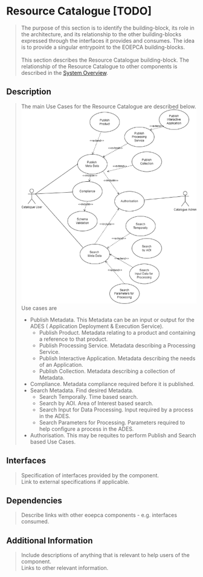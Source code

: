 # Resource Catalogue [TODO]

> The purpose of this section is to identify the building-block, its role in the architecture, and its relationship to the other building-blocks expressed through the interfaces it provides and consumes. The idea is to provide a singular entrypoint to the EOEPCA building-blocks.<br><br>
> This section describes the Resource Catalogue building-block. The relationship of the Resource Catalogue to other components is described in the <a href="../../system/overview/">System Overview</a>.


## Description

> The main Use Cases for the Resource Catalogue are described below.<br>
![EOEPCA Resource Catalogue Use Cases](../../img/resources/EOEPCA-Resource-Cat-Use-Cases.drawio.png "EOEPCA Resource Catalogue Use Cases")
>Use cases are
> * Publish Metadata.  This Metadata can be an input or output for the ADES ( Application Deployment & Execution Service).
>   * Publish Product. Metadata relating to a product and containing a reference to that product.
>   * Publish Processing Service. Metadata describing a Processing Service.
>   * Publish Interactive Application. Metadata describing the needs of an Application.
>   * Publish Collection.  Metadata describing a collection of Metadata.
> * Compliance. Metadata compliance required before it is published. 
> * Search Metadata.  Find desired Metadata.
>   * Search Temporally. Time based search. 
>   * Search by AOI. Area of Interest based search. 
>   * Search Input for Data Processing. Input required by a process in the ADES.
>   * Search Parameters for Processing. Parameters required to help configure a process in the ADES.
> * Authorisation. This may be requites to perform Publish and Search based Use Cases.


## Interfaces

> Specification of interfaces provided by the component.<br>
> Link to external specifications if applicable.

## Dependencies

> Describe links with other eoepca components - e.g. interfaces consumed.

## Additional Information

> Include descriptions of anything that is relevant to help users of the component.<br>
> Links to other relevant information.
